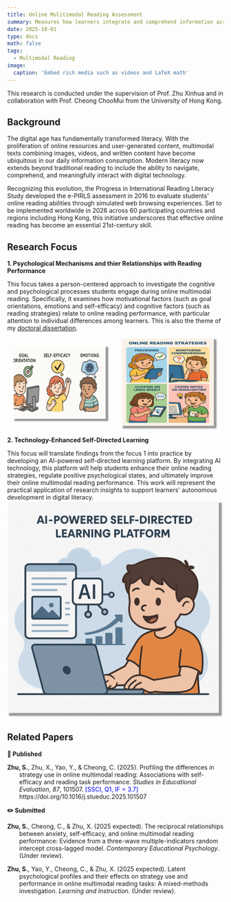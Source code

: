 ```yaml
---
title: Online Mulitimodal Reading Assessment
summary: Measures how learners integrate and comprehend information across multiple modes such as text, images, and videos in an online context.
date: 2025-10-01
type: docs
math: false
tags:
  - Multimodal Reading
image:
  caption: 'Embed rich media such as videos and LaTeX math'
---
```


This research is conducted under the supervision of Prof. Zhu Xinhua and in collaboration with Prof. Cheong ChooMui from the University of Hong Kong.

## Background
The digital age has fundamentally transformed literacy. With the proliferation of online resources and user-generated content, multimodal texts combining images, videos, and written content have become ubiquitous in our daily information consumption. Modern literacy now extends beyond traditional reading to include the ability to navigate, comprehend, and meaningfully interact with digital technology.

Recognizing this evolution, the Progress in International Reading Literacy Study developed the e-PIRLS assessment in 2016 to evaluate students' online reading abilities through simulated web browsing experiences. Set to be implemented worldwide in 2026 across 60 participating countries and regions including Hong Kong, this initiative underscores that effective online reading has become an essential 21st-century skill.


## Research Focus

**1. Psychological Mechanisms and thier Relationships with Reading Performance**

This focus takes a person-centered approach to investigate the cognitive and psychological processes students engage during online multimodal reading. Specifically, it examines how motivational factors (such as goal orientations, emotions and self-efficacy) and cognitive factors (such as reading strategies) relate to online reading performance, with particular attention to individual differences among learners.  This is also the theme of my 
[doctoral dissertation](https://research.polyu.edu.hk/en/studentTheses/individual-profiles-in-online-reading-relations-between-default-p/).

<div style="display: flex; justify-content: space-around; align-items: center;">
  <img src="image.png" alt="图片1" width="45%">
  <img src="image-1.png" alt="图片2" width="45%">
</div>

**2. Technology-Enhanced Self-Directed Learning**

This focus will translate findings from the focus 1 into practice by developing an AI-powered self-directed learning platform. By integrating AI technology, this platform will help students enhance their online reading strategies, regulate positive psychological states, and ultimately improve their online multimodal reading performance. This work will represent the practical application of research insights to support learners' autonomous development in digital literacy.
![alt text](image-3.png)

## Related Papers
**📑 Published**
<p style="text-indent: -2em; padding-left: 2em;">
<strong>Zhu, S.</strong>, Zhu, X., Yao, Y., & Cheong, C. (2025). Profiling the differences in strategy use in online multimodal reading: Associations with self-efficacy and reading task performance. <em>Studies in Educational Evaluation</em>, <em>87</em>, 101507. <span style="color: blue;">[SSCI, Q1, IF = 3.7]</span> https://doi.org/10.1016/j.stueduc.2025.101507
</p>

**✏️ Submitted**
<p style="text-indent: -2em; padding-left: 2em;">
<strong>Zhu, S.</strong>, Cheong, C., & Zhu, X. (2025 expected). The reciprocal relationships between anxiety, self-efficacy, and online multimodal reading performance: Evidence from a three-wave multiple-indicators random intercept cross-lagged model. <em> Contemporary Educational Psychology</em>. (Under review). <span style="color: blue;">
</p>

<p style="text-indent: -2em; padding-left: 2em;">
<strong>Zhu, S.</strong>, Yao, Y., Cheong, C., & Zhu, X. (2025 expected). Latent psychological profiles and their effects on strategy use and performance in online multimodal reading tasks: A mixed-methods investigation. <em>Learning and Instruction</em>. (Under review). 
</p>


